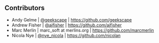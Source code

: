 Contributors
------------
- Andy Gelme | [@geekscape](https://twitter.com/geekscape) | https://github.com/geekscape
- Andrew Fisher | [@ajfisher](https://twitter.com/ajfisher) | https://github.com/ajfisher
- Marc Merlin | marc_soft at merlins.org | https://github.com/marcmerlin
- Nicola Nye | [@nye_nicola](https://twitter.com/nye_nicola) | https://github.com/nicolan
